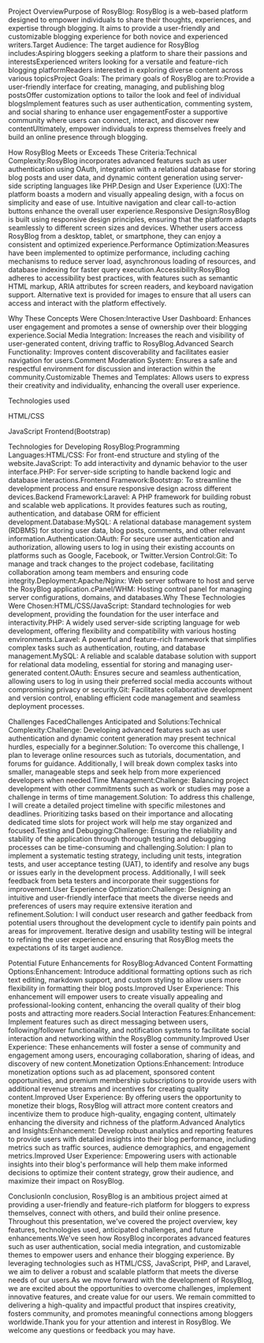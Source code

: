 Project OverviewPurpose of RosyBlog: RosyBlog is a web-based platform designed to empower individuals to share their thoughts, experiences, and expertise through blogging. It aims to provide a user-friendly and customizable blogging experience for both novice and experienced writers.Target Audience: The target audience for RosyBlog includes:Aspiring bloggers seeking a platform to share their passions and interestsExperienced writers looking for a versatile and feature-rich blogging platformReaders interested in exploring diverse content across various topicsProject Goals: The primary goals of RosyBlog are to:Provide a user-friendly interface for creating, managing, and publishing blog postsOffer customization options to tailor the look and feel of individual blogsImplement features such as user authentication, commenting system, and social sharing to enhance user engagementFoster a supportive community where users can connect, interact, and discover new contentUltimately, empower individuals to express themselves freely and build an online presence through blogging.

How RosyBlog Meets or Exceeds These Criteria:Technical Complexity:RosyBlog incorporates advanced features such as user authentication using OAuth, integration with a relational database for storing blog posts and user data, and dynamic content generation using server-side scripting languages like PHP.Design and User Experience (UX):The platform boasts a modern and visually appealing design, with a focus on simplicity and ease of use. Intuitive navigation and clear call-to-action buttons enhance the overall user experience.Responsive Design:RosyBlog is built using responsive design principles, ensuring that the platform adapts seamlessly to different screen sizes and devices. Whether users access RosyBlog from a desktop, tablet, or smartphone, they can enjoy a consistent and optimized experience.Performance Optimization:Measures have been implemented to optimize performance, including caching mechanisms to reduce server load, asynchronous loading of resources, and database indexing for faster query execution.Accessibility:RosyBlog adheres to accessibility best practices, with features such as semantic HTML markup, ARIA attributes for screen readers, and keyboard navigation support. Alternative text is provided for images to ensure that all users can access and interact with the platform effectively.

Why These Concepts Were Chosen:Interactive User Dashboard: Enhances user engagement and promotes a sense of ownership over their blogging experience.Social Media Integration: Increases the reach and visibility of user-generated content, driving traffic to RosyBlog.Advanced Search Functionality: Improves content discoverability and facilitates easier navigation for users.Comment Moderation System: Ensures a safe and respectful environment for discussion and interaction within the community.Customizable Themes and Templates: Allows users to express their creativity and individuality, enhancing the overall user experience.

Technologies used

HTML/CSS

JavaScript
Frontend(Bootstrap)

Technologies for Developing RosyBlog:Programming Languages:HTML/CSS: For front-end structure and styling of the website.JavaScript: To add interactivity and dynamic behavior to the user interface.PHP: For server-side scripting to handle backend logic and database interactions.Frontend Framework:Bootstrap: To streamline the development process and ensure responsive design across different devices.Backend Framework:Laravel: A PHP framework for building robust and scalable web applications. It provides features such as routing, authentication, and database ORM for efficient development.Database:MySQL: A relational database management system (RDBMS) for storing user data, blog posts, comments, and other relevant information.Authentication:OAuth: For secure user authentication and authorization, allowing users to log in using their existing accounts on platforms such as Google, Facebook, or Twitter.Version Control:Git: To manage and track changes to the project codebase, facilitating collaboration among team members and ensuring code integrity.Deployment:Apache/Nginx: Web server software to host and serve the RosyBlog application.cPanel/WHM: Hosting control panel for managing server configurations, domains, and databases.Why These Technologies Were Chosen:HTML/CSS/JavaScript: Standard technologies for web development, providing the foundation for the user interface and interactivity.PHP: A widely used server-side scripting language for web development, offering flexibility and compatibility with various hosting environments.Laravel: A powerful and feature-rich framework that simplifies complex tasks such as authentication, routing, and database management.MySQL: A reliable and scalable database solution with support for relational data modeling, essential for storing and managing user-generated content.OAuth: Ensures secure and seamless authentication, allowing users to log in using their preferred social media accounts without compromising privacy or security.Git: Facilitates collaborative development and version control, enabling efficient code management and seamless deployment processes.

 Challenges FacedChallenges Anticipated and Solutions:Technical Complexity:Challenge: Developing advanced features such as user authentication and dynamic content generation may present technical hurdles, especially for a beginner.Solution: To overcome this challenge, I plan to leverage online resources such as tutorials, documentation, and forums for guidance. Additionally, I will break down complex tasks into smaller, manageable steps and seek help from more experienced developers when needed.Time Management:Challenge: Balancing project development with other commitments such as work or studies may pose a challenge in terms of time management.Solution: To address this challenge, I will create a detailed project timeline with specific milestones and deadlines. Prioritizing tasks based on their importance and allocating dedicated time slots for project work will help me stay organized and focused.Testing and Debugging:Challenge: Ensuring the reliability and stability of the application through thorough testing and debugging processes can be time-consuming and challenging.Solution: I plan to implement a systematic testing strategy, including unit tests, integration tests, and user acceptance testing (UAT), to identify and resolve any bugs or issues early in the development process. Additionally, I will seek feedback from beta testers and incorporate their suggestions for improvement.User Experience Optimization:Challenge: Designing an intuitive and user-friendly interface that meets the diverse needs and preferences of users may require extensive iteration and refinement.Solution: I will conduct user research and gather feedback from potential users throughout the development cycle to identify pain points and areas for improvement. Iterative design and usability testing will be integral to refining the user experience and ensuring that RosyBlog meets the expectations of its target audience.

Potential Future Enhancements for RosyBlog:Advanced Content Formatting Options:Enhancement: Introduce additional formatting options such as rich text editing, markdown support, and custom styling to allow users more flexibility in formatting their blog posts.Improved User Experience: This enhancement will empower users to create visually appealing and professional-looking content, enhancing the overall quality of their blog posts and attracting more readers.Social Interaction Features:Enhancement: Implement features such as direct messaging between users, following/follower functionality, and notification systems to facilitate social interaction and networking within the RosyBlog community.Improved User Experience: These enhancements will foster a sense of community and engagement among users, encouraging collaboration, sharing of ideas, and discovery of new content.Monetization Options:Enhancement: Introduce monetization options such as ad placement, sponsored content opportunities, and premium membership subscriptions to provide users with additional revenue streams and incentives for creating quality content.Improved User Experience: By offering users the opportunity to monetize their blogs, RosyBlog will attract more content creators and incentivize them to produce high-quality, engaging content, ultimately enhancing the diversity and richness of the platform.Advanced Analytics and Insights:Enhancement: Develop robust analytics and reporting features to provide users with detailed insights into their blog performance, including metrics such as traffic sources, audience demographics, and engagement metrics.Improved User Experience: Empowering users with actionable insights into their blog's performance will help them make informed decisions to optimize their content strategy, grow their audience, and maximize their impact on RosyBlog.

ConclusionIn conclusion, RosyBlog is an ambitious project aimed at providing a user-friendly and feature-rich platform for bloggers to express themselves, connect with others, and build their online presence. Throughout this presentation, we've covered the project overview, key features, technologies used, anticipated challenges, and future enhancements.We've seen how RosyBlog incorporates advanced features such as user authentication, social media integration, and customizable themes to empower users and enhance their blogging experience. By leveraging technologies such as HTML/CSS, JavaScript, PHP, and Laravel, we aim to deliver a robust and scalable platform that meets the diverse needs of our users.As we move forward with the development of RosyBlog, we are excited about the opportunities to overcome challenges, implement innovative features, and create value for our users. We remain committed to delivering a high-quality and impactful product that inspires creativity, fosters community, and promotes meaningful connections among bloggers worldwide.Thank you for your attention and interest in RosyBlog. We welcome any questions or feedback you may have.
